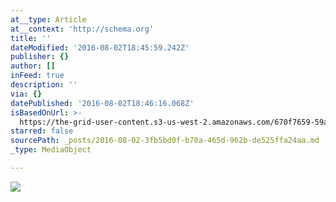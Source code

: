 ```yaml
---
at__type: Article
at__context: 'http://schema.org'
title: ''
dateModified: '2016-08-02T18:45:59.242Z'
publisher: {}
author: []
inFeed: true
description: ''
via: {}
datePublished: '2016-08-02T18:46:16.068Z'
isBasedOnUrl: >-
  https://the-grid-user-content.s3-us-west-2.amazonaws.com/670f7659-59a3-4e5a-88bf-951427693379.jpg
starred: false
sourcePath: _posts/2016-08-02-3fb5bd0f-b70a-465d-962b-de525ffa24aa.md
_type: MediaObject

---
```

<article style=""><img src="https://the-grid-user-content.s3-us-west-2.amazonaws.com/670f7659-59a3-4e5a-88bf-951427693379.jpg" /></article>